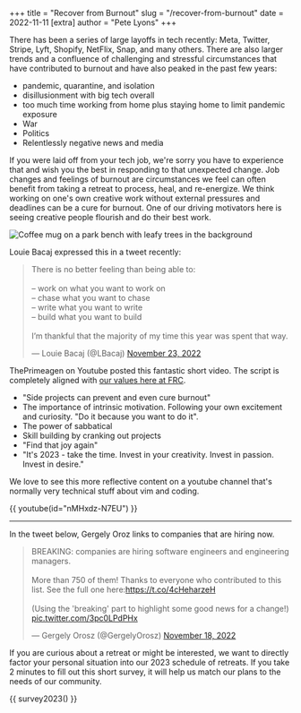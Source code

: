 +++
title = "Recover from Burnout"
slug = "/recover-from-burnout"
date = 2022-11-11
[extra]
author = "Pete Lyons"
+++

There has been a series of large layoffs in tech recently: Meta, Twitter, Stripe, Lyft, Shopify, NetFlix, Snap, and many others. There are also larger trends and a confluence of challenging and stressful circumstances that have contributed to burnout and have also peaked in the past few years:

* pandemic, quarantine, and isolation
* disillusionment with big tech overall
* too much time working from home plus staying home to limit pandemic exposure
* War
* Politics
* Relentlessly negative news and media

If you were laid off from your tech job, we're sorry you have to experience that and wish you the best in responding to that unexpected change. Job changes and feelings of burnout are circumstances we feel can often benefit from taking a retreat to process, heal, and re-energize. We think working on one's own creative work without external pressures and deadlines can be a cure for burnout. One of our driving motivators here is seeing creative people flourish and do their best work.

![Coffee mug on a park bench with leafy trees in the background](coffee-mug-on-park-bench.jpg)

Louie Bacaj expressed this in a tweet recently:

<blockquote class="twitter-tweet" data-dnt="true"><p lang="en" dir="ltr">There is no better feeling than being able to:<br><br>– work on what you want to work on<br>– chase what you want to chase<br>– write what you want to write<br>– build what you want to build<br><br>I’m thankful that the majority of my time this year was spent that way.</p>&mdash; Louie Bacaj (@LBacaj) <a href="https://twitter.com/LBacaj/status/1595488098426798092?ref_src=twsrc%5Etfw">November 23, 2022</a></blockquote> <script async src="https://platform.twitter.com/widgets.js" charset="utf-8"></script>

ThePrimeagen on Youtube posted this fantastic short video. The script is completely aligned with [our values here at FRC](/values).

* "Side projects can prevent and even cure burnout"
* The importance of intrinsic motivation. Following your own excitement and curiosity. "Do it because you want to do it".
* The power of sabbatical
* Skill building by cranking out projects
* "Find that joy again"
* "It's 2023 - take the time. Invest in your creativity. Invest in passion. Invest in desire."

We love to see this more reflective content on a youtube channel that's normally very technical stuff about vim and coding.

{{ youtube(id="nMHxdz-N7EU") }}

<hr/>

In the tweet below, Gergely Oroz links to companies that are hiring now.

<blockquote class="twitter-tweet" data-dnt="true"><p lang="en" dir="ltr">BREAKING: companies are hiring software engineers and engineering managers.<br><br>More than 750 of them! Thanks to everyone who contributed to this list. See the full one here:<a href="https://t.co/4cHeharzeH">https://t.co/4cHeharzeH</a><br><br>(Using the &#39;breaking&#39; part to highlight some good news for a change!) <a href="https://t.co/3pc0LPdPHx">pic.twitter.com/3pc0LPdPHx</a></p>&mdash; Gergely Orosz (@GergelyOrosz) <a href="https://twitter.com/GergelyOrosz/status/1593536296965865473?ref_src=twsrc%5Etfw">November 18, 2022</a></blockquote> <script async src="https://platform.twitter.com/widgets.js" charset="utf-8"></script>

If you are curious about a retreat or might be interested, we want to directly factor your personal situation into our 2023 schedule of retreats. If you take 2 minutes to fill out this short survey, it will help us match our plans to the needs of our community.

{{ survey2023() }}
